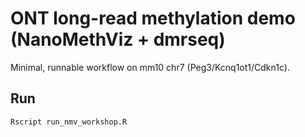 # ONT long-read methylation demo (NanoMethViz + dmrseq)

Minimal, runnable workflow on mm10 chr7 (Peg3/Kcnq1ot1/Cdkn1c).

## Run
```bash
Rscript run_nmv_workshop.R
